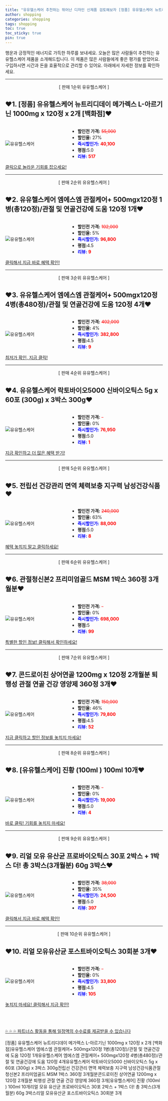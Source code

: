```yaml
---
title: "유유헬스케어 추천하는 뛰어난 디자인 신제품 검토해보자 [정품] 유유헬스케어 뉴트리디데이 메가렉스 L-아르기닌"
author: shopping
categories: shopping
tags: shopping
toc: true
toc_sticky: true
pin: true
---
```

행운과 긍정적인 에너지로 가득한 하루를 보내세요. 오늘은 많은 사람들이 추천하는 유유헬스케어 제품을 소개해드립니다. 이 제품은 많은 사람들에게 좋은 평가를 받았어요. 구입하시면 시간과 돈을 효율적으로 관리할 수 있어요. 아래에서 자세한 정보를 확인하세요.

---
<p class="toplist" style="margin: 0 auto; display: block; width: fit-content;">[ 판매 1순위 유유헬스케어 ]</p>

<h2><strong>❤️1. [정품] 유유헬스케어 뉴트리디데이 메가렉스 L-아르기닌 1000mg x 120정 x 2개 [백화점]❤️</strong></h2>

<div style="display: flex; align-items: center;">
    <div style="flex: 0.4;">
        <img src="https://thumbnail9.coupangcdn.com/thumbnails/remote/230x230ex/image/vendor_inventory/109d/aac28caab345e8275d0a98b838a9d181f630b9441fe4afc8f890380827d5.jpg" alt="유유헬스케어" style="max-width: 100%;">
    </div>
    <div style="flex: 0.6; margin-left: 10px;">
        <ul>
            <li><strong>할인전 가격:</strong> <del style="color: red;">55,000</del></li>
            <li><strong>할인율:</strong> 27%</li>
            <li><span style='color:blue'><strong>즉시할인가:</strong></span> <span style='color:red'><strong>40,100</strong></span></li>
            <li><strong>평점:</strong>5.0</li>
            <li><span style='color:blue'><strong>리뷰:</strong></span> <span style='color:red'><strong>517</strong></span></li>
        </ul>
    </div>
</div>
<div class="center">
    <a href="https://selin100587.github.io?lptag=AF9450613&subid=githubio&pageKey=7101997027&traceid=V0-153&itemId=21818515513&vendorItemId=90791552698" class="myButton">
        클릭으로 놀라운 기회를 잡으세요!
    </a>
</div>


---
<p class="toplist" style="margin: 0 auto; display: block; width: fit-content;">[ 판매 2순위 유유헬스케어 ]</p>

<h2><strong>❤️2. 유유헬스케어 엠에스엠 관절케어+ 500mgx120정 1병(총120정)/관절 및 연골건강에 도움 120정 1개❤️</strong></h2>

<div style="display: flex; align-items: center;">
    <div style="flex: 0.4;">
        <img src="https://thumbnail8.coupangcdn.com/thumbnails/remote/230x230ex/image/vendor_inventory/58c9/2729b0de027dc52fa549bd2712dfb045294b8247a440f2c12b6b1c69a8a0.jpg" alt="유유헬스케어" style="max-width: 100%;">
    </div>
    <div style="flex: 0.6; margin-left: 10px;">
        <ul>
            <li><strong>할인전 가격:</strong> <del style="color: red;">102,000</del></li>
            <li><strong>할인율:</strong> 5%</li>
            <li><span style='color:blue'><strong>즉시할인가:</strong></span> <span style='color:red'><strong>96,800</strong></span></li>
            <li><strong>평점:</strong>4.5</li>
            <li><span style='color:blue'><strong>리뷰:</strong></span> <span style='color:red'><strong>9</strong></span></li>
        </ul>
    </div>
</div>
<div class="center">
    <a href="https://selin100587.github.io?lptag=AF9450613&subid=githubio&pageKey=6645140134&traceid=V0-153&itemId=13308896354&vendorItemId=80565407970" class="myButton">
        클릭해서 지금 바로 혜택 확인!
    </a>
</div>


---
<p class="toplist" style="margin: 0 auto; display: block; width: fit-content;">[ 판매 3순위 유유헬스케어 ]</p>

<h2><strong>❤️3. 유유헬스케어 엠에스엠 관절케어+ 500mgx120정 4병(총480정)/관절 및 연골건강에 도움 120정 4개❤️</strong></h2>

<div style="display: flex; align-items: center;">
    <div style="flex: 0.4;">
        <img src="https://thumbnail10.coupangcdn.com/thumbnails/remote/230x230ex/image/vendor_inventory/923e/ddb1b45f651c9157295bce6fce6979bee050e7cc582dab365dfa131422cc.jpg" alt="유유헬스케어" style="max-width: 100%;">
    </div>
    <div style="flex: 0.6; margin-left: 10px;">
        <ul>
            <li><strong>할인전 가격:</strong> <del style="color: red;">402,000</del></li>
            <li><strong>할인율:</strong> 4%</li>
            <li><span style='color:blue'><strong>즉시할인가:</strong></span> <span style='color:red'><strong>382,800</strong></span></li>
            <li><strong>평점:</strong>4.5</li>
            <li><span style='color:blue'><strong>리뷰:</strong></span> <span style='color:red'><strong>9</strong></span></li>
        </ul>
    </div>
</div>
<div class="center">
    <a href="https://selin100587.github.io?lptag=AF9450613&subid=githubio&pageKey=6645140134&traceid=V0-153&itemId=13308914611&vendorItemId=80565426451" class="myButton">
        최저가 확인, 지금 클릭!
    </a>
</div>


---
<p class="toplist" style="margin: 0 auto; display: block; width: fit-content;">[ 판매 4순위 유유헬스케어 ]</p>

<h2><strong>❤️4. 유유헬스케어 락토바이오5000 신바이오틱스 5g x 60포 (300g) x 3박스 300g❤️</strong></h2>

<div style="display: flex; align-items: center;">
    <div style="flex: 0.4;">
        <img src="https://thumbnail9.coupangcdn.com/thumbnails/remote/230x230ex/image/vendor_inventory/7b1e/e0d530fe728dc8bd8d623e31d4569bdfa16ed2e2cfc6055b1303a686600d.jpg" alt="유유헬스케어" style="max-width: 100%;">
    </div>
    <div style="flex: 0.6; margin-left: 10px;">
        <ul>
            <li><strong>할인전 가격:</strong> <del style="color: red;">-</del></li>
            <li><strong>할인율:</strong> 0%</li>
            <li><span style='color:blue'><strong>즉시할인가:</strong></span> <span style='color:red'><strong>76,950</strong></span></li>
            <li><strong>평점:</strong>5.0</li>
            <li><span style='color:blue'><strong>리뷰:</strong></span> <span style='color:red'><strong>1</strong></span></li>
        </ul>
    </div>
</div>
<div class="center">
    <a href="https://selin100587.github.io?lptag=AF9450613&subid=githubio&pageKey=7702499837&traceid=V0-153&itemId=20626753581&vendorItemId=87700788736" class="myButton">
        지금 확인하고 더 많은 혜택 받기!
    </a>
</div>


---
<p class="toplist" style="margin: 0 auto; display: block; width: fit-content;">[ 판매 5순위 유유헬스케어 ]</p>

<h2><strong>❤️5. 전립선 건강관리 면역 체력보충 지구력 남성건강식품❤️</strong></h2>

<div style="display: flex; align-items: center;">
    <div style="flex: 0.4;">
        <img src="https://thumbnail6.coupangcdn.com/thumbnails/remote/230x230ex/image/vendor_inventory/21de/dbafed61684011f2ced5351633c37a02ac7ed34135575f40f6dfa1009339.png" alt="유유헬스케어" style="max-width: 100%;">
    </div>
    <div style="flex: 0.6; margin-left: 10px;">
        <ul>
            <li><strong>할인전 가격:</strong> <del style="color: red;">240,000</del></li>
            <li><strong>할인율:</strong> 63%</li>
            <li><span style='color:blue'><strong>즉시할인가:</strong></span> <span style='color:red'><strong>88,000</strong></span></li>
            <li><strong>평점:</strong>5.0</li>
            <li><span style='color:blue'><strong>리뷰:</strong></span> <span style='color:red'><strong>8</strong></span></li>
        </ul>
    </div>
</div>
<div class="center">
    <a href="https://selin100587.github.io?lptag=AF9450613&subid=githubio&pageKey=8123940012&traceid=V0-153&itemId=16839718029&vendorItemId=85697303617" class="myButton">
        혜택 놓치지 말고 클릭하세요!
    </a>
</div>


---
<p class="toplist" style="margin: 0 auto; display: block; width: fit-content;">[ 판매 6순위 유유헬스케어 ]</p>

<h2><strong>❤️6. 관절청신본2 프리미엄골드 MSM 1박스 360정 3개월분❤️</strong></h2>

<div style="display: flex; align-items: center;">
    <div style="flex: 0.4;">
        <img src="https://thumbnail7.coupangcdn.com/thumbnails/remote/230x230ex/image/vendor_inventory/7bf7/ba27d6433c8b82eea66251b95d5f5b9bda14419778d7f329aa85b84a315d.jpg" alt="유유헬스케어" style="max-width: 100%;">
    </div>
    <div style="flex: 0.6; margin-left: 10px;">
        <ul>
            <li><strong>할인전 가격:</strong> <del style="color: red;">-</del></li>
            <li><strong>할인율:</strong> 0%</li>
            <li><span style='color:blue'><strong>즉시할인가:</strong></span> <span style='color:red'><strong>698,000</strong></span></li>
            <li><strong>평점:</strong>5</li>
            <li><span style='color:blue'><strong>리뷰:</strong></span> <span style='color:red'><strong>99</strong></span></li>
        </ul>
    </div>
</div>
<div class="center">
    <a href="https://selin100587.github.io?lptag=AF9450613&subid=githubio&pageKey=8034972291&traceid=V0-153&itemId=23238204394&vendorItemId=90270654771" class="myButton">
        특별한 할인 정보! 클릭해서 확인하세요!
    </a>
</div>


---
<p class="toplist" style="margin: 0 auto; display: block; width: fit-content;">[ 판매 7순위 유유헬스케어 ]</p>

<h2><strong>❤️7. 콘드로이친 상어연골 1200mg x 120정 2개월분 퇴행성 관절 연골 건강 영양제 360정 3개❤️</strong></h2>

<div style="display: flex; align-items: center;">
    <div style="flex: 0.4;">
        <img src="https://thumbnail8.coupangcdn.com/thumbnails/remote/230x230ex/image/vendor_inventory/da6c/db6937a973c48109439dcaa8c8054892c0f1bf237df81fd522c64a63f885.jpg" alt="유유헬스케어" style="max-width: 100%;">
    </div>
    <div style="flex: 0.6; margin-left: 10px;">
        <ul>
            <li><strong>할인전 가격:</strong> <del style="color: red;">150,000</del></li>
            <li><strong>할인율:</strong> 46%</li>
            <li><span style='color:blue'><strong>즉시할인가:</strong></span> <span style='color:red'><strong>79,800</strong></span></li>
            <li><strong>평점:</strong>4.5</li>
            <li><span style='color:blue'><strong>리뷰:</strong></span> <span style='color:red'><strong>52</strong></span></li>
        </ul>
    </div>
</div>
<div class="center">
    <a href="https://selin100587.github.io?lptag=AF9450613&subid=githubio&pageKey=6330929006&traceid=V0-153&itemId=19942310874&vendorItemId=85768886974" class="myButton">
        지금 클릭하고 할인 정보를 놓치지 마세요!
    </a>
</div>


---
<p class="toplist" style="margin: 0 auto; display: block; width: fit-content;">[ 판매 8순위 유유헬스케어 ]</p>

<h2><strong>❤️8. [유유헬스케어] 진황 (100ml ) 100ml 10개❤️</strong></h2>

<div style="display: flex; align-items: center;">
    <div style="flex: 0.4;">
        <img src="https://thumbnail8.coupangcdn.com/thumbnails/remote/230x230ex/image/vendor_inventory/3846/f4c97549c7e9a7420f48f02ea53eb5cc5c6eb7849be6533591b7971e8ddb.jpg" alt="유유헬스케어" style="max-width: 100%;">
    </div>
    <div style="flex: 0.6; margin-left: 10px;">
        <ul>
            <li><strong>할인전 가격:</strong> <del style="color: red;">-</del></li>
            <li><strong>할인율:</strong> 0%</li>
            <li><span style='color:blue'><strong>즉시할인가:</strong></span> <span style='color:red'><strong>19,000</strong></span></li>
            <li><strong>평점:</strong>5.0</li>
            <li><span style='color:blue'><strong>리뷰:</strong></span> <span style='color:red'><strong>4</strong></span></li>
        </ul>
    </div>
</div>
<div class="center">
    <a href="https://selin100587.github.io?lptag=AF9450613&subid=githubio&pageKey=7218737187&traceid=V0-153&itemId=18287960634&vendorItemId=85498779404" class="myButton">
        바로 클릭! 기회를 놓치지 마세요!
    </a>
</div>


---
<p class="toplist" style="margin: 0 auto; display: block; width: fit-content;">[ 판매 9순위 유유헬스케어 ]</p>

<h2><strong>❤️9. 리얼 모유 유산균 프로바이오틱스 30포 2박스 + 1박스 더! 총 3박스(3개월분) 60g 3박스❤️</strong></h2>

<div style="display: flex; align-items: center;">
    <div style="flex: 0.4;">
        <img src="https://thumbnail6.coupangcdn.com/thumbnails/remote/230x230ex/image/vendor_inventory/de92/f302d9d5d3c1cc3a6fe6d01c5dbd45036a6f1dab00a45e1c2df17faec1f5.png" alt="유유헬스케어" style="max-width: 100%;">
    </div>
    <div style="flex: 0.6; margin-left: 10px;">
        <ul>
            <li><strong>할인전 가격:</strong> <del style="color: red;">38,000</del></li>
            <li><strong>할인율:</strong> 35%</li>
            <li><span style='color:blue'><strong>즉시할인가:</strong></span> <span style='color:red'><strong>24,500</strong></span></li>
            <li><strong>평점:</strong>5.0</li>
            <li><span style='color:blue'><strong>리뷰:</strong></span> <span style='color:red'><strong>397</strong></span></li>
        </ul>
    </div>
</div>
<div class="center">
    <a href="https://selin100587.github.io?lptag=AF9450613&subid=githubio&pageKey=8035246898&traceid=V0-153&itemId=23135714100&vendorItemId=90168646687" class="myButton">
        클릭해서 지금 바로 혜택 확인!
    </a>
</div>


---
<p class="toplist" style="margin: 0 auto; display: block; width: fit-content;">[ 판매 10순위 유유헬스케어 ]</p>

<h2><strong>❤️10. 리얼 모유유산균 포스트바이오틱스 30회분 3개❤️</strong></h2>

<div style="display: flex; align-items: center;">
    <div style="flex: 0.4;">
        <img src="https:https://img1a.coupangcdn.com/image/coupang/list/adultProduct_plp.png" alt="유유헬스케어" style="max-width: 100%;">
    </div>
    <div style="flex: 0.6; margin-left: 10px;">
        <ul>
            <li><strong>할인전 가격:</strong> <del style="color: red;">-</del></li>
            <li><strong>할인율:</strong> 0%</li>
            <li><span style='color:blue'><strong>즉시할인가:</strong></span> <span style='color:red'><strong>33,800</strong></span></li>
            <li><strong>평점:</strong>4.5</li>
            <li><span style='color:blue'><strong>리뷰:</strong></span> <span style='color:red'><strong>105</strong></span></li>
        </ul>
    </div>
</div>
<div class="center">
    <a href="https://selin100587.github.io?lptag=AF9450613&subid=githubio&pageKey=6774157473&traceid=V0-153&itemId=18864852043&vendorItemId=90439555411" class="myButton">
        놓치지 마세요! 클릭해서 지금 확인!
    </a>
</div>

<br><br><br>[💦 💦 💦 파트너스 활동을 통해 일정액의 수수료를 제공받을 수 있습니다](https://link.coupang.com/a/bcpT2c)<br><br>[정품] 유유헬스케어 뉴트리디데이 메가렉스 L-아르기닌 1000mg x 120정 x 2개 [백화점]유유헬스케어 엠에스엠 관절케어+ 500mgx120정 1병(총120정)/관절 및 연골건강에 도움 120정 1개유유헬스케어 엠에스엠 관절케어+ 500mgx120정 4병(총480정)/관절 및 연골건강에 도움 120정 4개유유헬스케어 락토바이오5000 신바이오틱스 5g x 60포 (300g) x 3박스 300g전립선 건강관리 면역 체력보충 지구력 남성건강식품관절청신본2 프리미엄골드 MSM 1박스 360정 3개월분콘드로이친 상어연골 1200mg x 120정 2개월분 퇴행성 관절 연골 건강 영양제 360정 3개[유유헬스케어] 진황 (100ml ) 100ml 10개리얼 모유 유산균 프로바이오틱스 30포 2박스 + 1박스 더! 총 3박스(3개월분) 60g 3박스리얼 모유유산균 포스트바이오틱스 30회분 3개